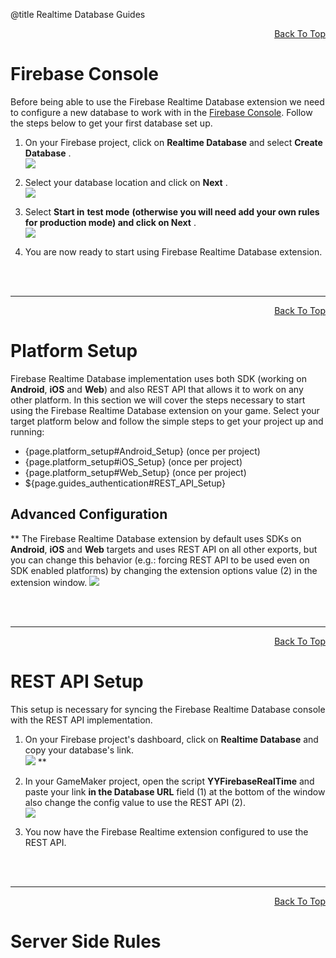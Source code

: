 @title Realtime Database Guides

<a id="top"></a>
<!-- Page HTML do not touch -->
<a /><p align="right">[Back To Top](#top)</p>

# Firebase Console

Before being able to use the Firebase Realtime Database extension we need to configure a new database to work with in the [Firebase Console](https://console.firebase.google.com/). Follow the steps below to get your first database set up.

1. On your Firebase project, click on **Realtime Database** and select **Create Database** .<br>
      ![](assets/realtimeEnable.PNG)

2. Select your database location and click on **Next** .<br>
      ![](assets/realtimeStep1.PNG)

3. Select **Start in**  **test mode**  **(otherwise you will need add your own rules for production mode) and click on Next** .<br>
      ![](assets/realtimeStep2.PNG)

4. You are now ready to start using Firebase Realtime Database extension.


<br><br>

---

<!-- Page HTML do not touch -->
<a /><p align="right">[Back To Top](#top)</p>

# Platform Setup

  Firebase Realtime Database implementation uses both SDK (working on **Android**, **iOS** and **Web**) and also REST API that allows it to work on any other platform. In this section we will cover the steps necessary to start using the Firebase Realtime Database extension on your game.
  Select your target platform below and follow the simple steps to get your project up and running:

* {page.platform_setup#Android_Setup} (once per project)
* {page.platform_setup#iOS_Setup} (once per project)
* {page.platform_setup#Web_Setup} (once per project)
* ${page.guides_authentication#REST_API_Setup}

## Advanced Configuration

   ** The Firebase Realtime Database extension by default uses SDKs on **Android**, **iOS** and **Web** targets and uses REST API on all other exports, but you can change this behavior (e.g.: forcing REST API to be used even on SDK enabled platforms) by changing the extension options value (2) in the extension window.
  ![](assets/realtimeExtOpt.png)


<br><br>

---

<!-- Page HTML do not touch -->
<a /><p align="right">[Back To Top](#top)</p>

# REST API Setup

This setup is necessary for syncing the Firebase Realtime Database console with the REST API implementation. 

1. On your Firebase project's dashboard, click on **Realtime Database** and copy your database's link.<br>
        ![](assets/realtimeDatabaseLink.png)
 ** 
2. In your GameMaker project, open the script **YYFirebaseRealTime** and paste your link **in the Database URL** field (1) at the bottom of the window also change the config value to use the REST API (2).<br>
      ![](assets/realtimeExtOpt.png)

3. You now have the Firebase Realtime extension configured to use the REST API.


<br><br>

---

<!-- Page HTML do not touch -->
<a /><p align="right">[Back To Top](#top)</p>

# Server Side Rules

